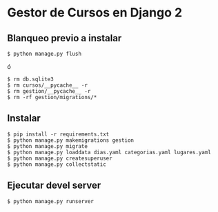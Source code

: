 # Gestor de Cursos en Django 2

## Blanqueo previo a instalar

```
$ python manage.py flush
```
ó
```
$ rm db.sqlite3
$ rm cursos/__pycache__ -r
$ rm gestion/__pycache__ -r
$ rm -rf gestion/migrations/*
```

## Instalar
```
$ pip install -r requirements.txt
$ python manage.py makemigrations gestion 
$ python manage.py migrate 
$ python manage.py loaddata dias.yaml categorias.yaml lugares.yaml
$ python manage.py createsuperuser
$ python manage.py collectstatic
```

## Ejecutar devel server
```
$ python manage.py runserver
```

